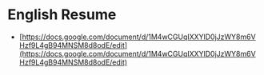 # English Resume

* [https://docs.google.com/document/d/1M4wCGUqIXXYlD0jJzWY8m6VHzf9L4gB94MNSM8d8odE/edit](https://docs.google.com/document/d/1M4wCGUqIXXYlD0jJzWY8m6VHzf9L4gB94MNSM8d8odE/edit)

